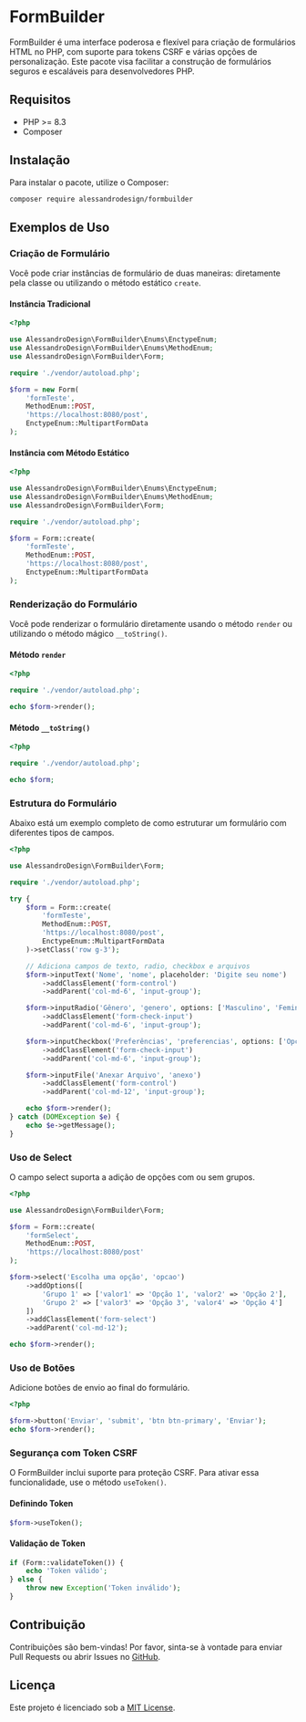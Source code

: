 # FormBuilder

FormBuilder é uma interface poderosa e flexível para criação de formulários HTML no PHP, com suporte para tokens CSRF e várias opções de personalização. Este pacote visa facilitar a construção de formulários seguros e escaláveis para desenvolvedores PHP.

## Requisitos

- PHP >= 8.3
- Composer

## Instalação

Para instalar o pacote, utilize o Composer:

```bash
composer require alessandrodesign/formbuilder
```

## Exemplos de Uso

### Criação de Formulário

Você pode criar instâncias de formulário de duas maneiras: diretamente pela classe ou utilizando o método estático `create`.

#### Instância Tradicional

```php
<?php

use AlessandroDesign\FormBuilder\Enums\EnctypeEnum;
use AlessandroDesign\FormBuilder\Enums\MethodEnum;
use AlessandroDesign\FormBuilder\Form;

require './vendor/autoload.php';

$form = new Form(
    'formTeste',
    MethodEnum::POST,
    'https://localhost:8080/post',
    EnctypeEnum::MultipartFormData
);
```

#### Instância com Método Estático

```php
<?php

use AlessandroDesign\FormBuilder\Enums\EnctypeEnum;
use AlessandroDesign\FormBuilder\Enums\MethodEnum;
use AlessandroDesign\FormBuilder\Form;

require './vendor/autoload.php';

$form = Form::create(
    'formTeste',
    MethodEnum::POST,
    'https://localhost:8080/post',
    EnctypeEnum::MultipartFormData
);
```

### Renderização do Formulário

Você pode renderizar o formulário diretamente usando o método `render` ou utilizando o método mágico `__toString()`.

#### Método `render`

```php
<?php

require './vendor/autoload.php';

echo $form->render();
```

#### Método `__toString()`

```php
<?php

require './vendor/autoload.php';

echo $form;
```

### Estrutura do Formulário

Abaixo está um exemplo completo de como estruturar um formulário com diferentes tipos de campos.

```php
<?php

use AlessandroDesign\FormBuilder\Form;

require './vendor/autoload.php';

try {
    $form = Form::create(
        'formTeste',
        MethodEnum::POST,
        'https://localhost:8080/post',
        EnctypeEnum::MultipartFormData
    )->setClass('row g-3');

    // Adiciona campos de texto, radio, checkbox e arquivos
    $form->inputText('Nome', 'nome', placeholder: 'Digite seu nome')
        ->addClassElement('form-control')
        ->addParent('col-md-6', 'input-group');

    $form->inputRadio('Gênero', 'genero', options: ['Masculino', 'Feminino'])
        ->addClassElement('form-check-input')
        ->addParent('col-md-6', 'input-group');

    $form->inputCheckbox('Preferências', 'preferencias', options: ['Opção 1', 'Opção 2'])
        ->addClassElement('form-check-input')
        ->addParent('col-md-6', 'input-group');

    $form->inputFile('Anexar Arquivo', 'anexo')
        ->addClassElement('form-control')
        ->addParent('col-md-12', 'input-group');

    echo $form->render();
} catch (DOMException $e) {
    echo $e->getMessage();
}
```

### Uso de Select

O campo select suporta a adição de opções com ou sem grupos.

```php
<?php

use AlessandroDesign\FormBuilder\Form;

$form = Form::create(
    'formSelect',
    MethodEnum::POST,
    'https://localhost:8080/post'
);

$form->select('Escolha uma opção', 'opcao')
    ->addOptions([
        'Grupo 1' => ['valor1' => 'Opção 1', 'valor2' => 'Opção 2'],
        'Grupo 2' => ['valor3' => 'Opção 3', 'valor4' => 'Opção 4']
    ])
    ->addClassElement('form-select')
    ->addParent('col-md-12');

echo $form->render();
```

### Uso de Botões

Adicione botões de envio ao final do formulário.

```php
<?php

$form->button('Enviar', 'submit', 'btn btn-primary', 'Enviar');
echo $form->render();
```

### Segurança com Token CSRF

O FormBuilder inclui suporte para proteção CSRF. Para ativar essa funcionalidade, use o método `useToken()`.

#### Definindo Token

```php
$form->useToken();
```

#### Validação de Token

```php
if (Form::validateToken()) {
    echo 'Token válido';
} else {
    throw new Exception('Token inválido');
}
```

## Contribuição

Contribuições são bem-vindas! Por favor, sinta-se à vontade para enviar Pull Requests ou abrir Issues no [GitHub](https://github.com/alessandrodesign/formbuilder).

## Licença

Este projeto é licenciado sob a [MIT License](LICENSE).